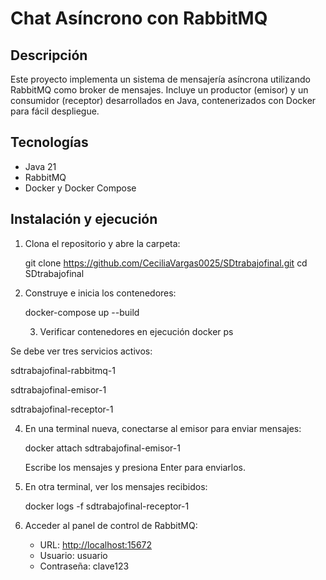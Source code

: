 # Chat Asíncrono con RabbitMQ 

##  Descripción
Este proyecto implementa un sistema de mensajería asíncrona utilizando RabbitMQ como broker de mensajes. Incluye un productor (emisor) y un consumidor (receptor) desarrollados en Java, contenerizados con Docker para fácil despliegue.

## Tecnologías
- Java 21
- RabbitMQ
- Docker y Docker Compose

## Instalación y ejecución

1. Clona el repositorio y abre la carpeta:
   
   git clone https://github.com/CeciliaVargas0025/SDtrabajofinal.git
cd SDtrabajofinal
   

2. Construye e inicia los contenedores:
   
   docker-compose up --build
   
   3. Verificar contenedores en ejecución
docker ps

Se debe ver tres servicios activos:

sdtrabajofinal-rabbitmq-1

sdtrabajofinal-emisor-1

sdtrabajofinal-receptor-1

4. En una terminal nueva, conectarse al emisor para enviar mensajes:

   docker attach sdtrabajofinal-emisor-1

   Escribe los mensajes y presiona Enter para enviarlos.
   

4. En otra terminal, ver los mensajes recibidos:

   docker logs -f sdtrabajofinal-receptor-1

5. Acceder al panel de control de RabbitMQ:
   - URL: [http://localhost:15672](http://localhost:15672)
   - Usuario: usuario
   - Contraseña: clave123

